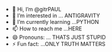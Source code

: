 - 👋 Hi, I’m @gitrPAUL
- 👀 I’m interested in ... ANTIGRAVITY
- 🌱 I’m currently learning ...PYTHON
- 📫 How to reach me ...HERE
- 😄 Pronouns: ... THATS JUST STUPID
- ⚡ Fun fact: ...ONLY TRUTH MATTERS

<!---
gitrPAUL/gitrPAUL is a ✨ special ✨ repository because its `README.md` (this file) appears on your GitHub profile.
You can click the Preview link to take a look at your changes.
--->
